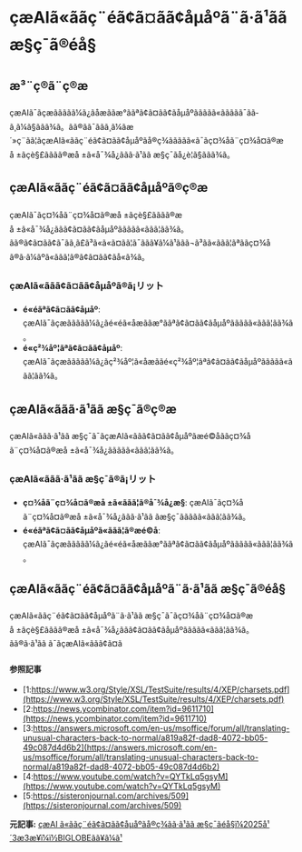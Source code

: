 # çæAIã«ããç¨éã¢ã¤ãã¢åµåºã¨ã·ã¹ãã æ§ç¯ã®éå§

## æ³¨ç®ã¨ç®æ

çæAIã¯ãçæããããã¼ã¿ãåæããæ°ããªã¢ã¤ãã¢ãåµåºããããã«ããããã¯ãã­ã¸ã¼ã§ããã¾ã。ãã®ãã¯ãã­ã¸ã¼ãæ´»ç¨ãã¦ãçæAIã«ããç¨éã¢ã¤ãã¢åµåºãå®ç¾ããããã«ã¯ãç¤¾åã¨ç¤¾å¤ã®æå ±ãçè§£ãããã®æå ±ã«å¯¾å¿ããã·ã¹ãã æ§ç¯ãå¿è¦ã§ããã¾ã。

## çæAIã«ããç¨éã¢ã¤ãã¢åµåºã®ç®æ

çæAIã¯ãç¤¾åã¨ç¤¾å¤ã®æå ±ãçè§£ãããã®æå ±ã«å¯¾å¿ããã¢ã¤ãã¢ãåµåºããããã«ããã¦ãã¾ã。ãã®ã¢ã¤ãã¢ã¯ãã¸ã£ã³ã«ã«ã¤ãã¦ã¯ããã¥ã¼ã¹ããã¬ã³ãã«ããã¦ãªããç¤¾åã®ã·ã¼ãºã«ããã¦ã®ã¢ã¤ãã¢ãå«ã¾ã。

### çæAIã«ããã¢ã¤ãã¢åµåºã®ã¡リット

- **é«éãªã¢ã¤ãã¢åµåº**: çæAIã¯ãçæããããã¼ã¿ãé«éã«åæããæ°ããªã¢ã¤ãã¢ãåµåºããããã«ããã¦ãã¾ã。
- **é«ç²¾åº¦ãªã¢ã¤ãã¢åµåº**: çæAIã¯ãçæããããã¼ã¿ãç²¾åº¦ã«åæããé«ç²¾åº¦ãªã¢ã¤ãã¢ãåµåºããããã«ããã¦ãã¾ã。

## çæAIã«ããã·ã¹ãã æ§ç¯ã®ç®æ

çæAIã«ããã·ã¹ãã æ§ç¯ã¯ãçæAIã«ããã¢ã¤ãã¢åµåºãæé©åããç¤¾åã¨ç¤¾å¤ã®æå ±ã«å¯¾å¿ããããã«ããã¦ãã¾ã。

### çæAIã«ããã·ã¹ãã æ§ç¯ã®ã¡リット

- **ç¤¾åã¨ç¤¾å¤ã®æå ±ã«ããã¦ã®å¯¾å¿æ§**: çæAIã¯ãç¤¾åã¨ç¤¾å¤ã®æå ±ã«å¯¾å¿ããã·ã¹ãã ãæ§ç¯ããããã«ããã¦ãã¾ã。
- **é«éãªã¢ã¤ãã¢åµåºã«ããã¦ã®æé©å**: çæAIã¯ãçæããããã¼ã¿ãé«éã«åæããæ°ããªã¢ã¤ãã¢ãåµåºããããã«ããã¦ãã¾ã。

## çæAIã«ããç¨éã¢ã¤ãã¢åµåºã¨ã·ã¹ãã æ§ç¯ã®éå§

çæAIã«ããç¨éã¢ã¤ãã¢åµåºã¨ã·ã¹ãã æ§ç¯ã¯ãç¤¾åã¨ç¤¾å¤ã®æå ±ãçè§£ãããã®æå ±ã«å¯¾å¿ããã¢ã¤ãã¢ãåµåºããããã«ããã¦ãã¾ã。ãã®ã·ã¹ãã ã¯ãçæAIã«ããã¢ã¤ã

#### 参照記事
- [1:https://www.w3.org/Style/XSL/TestSuite/results/4/XEP/charsets.pdf](https://www.w3.org/Style/XSL/TestSuite/results/4/XEP/charsets.pdf)
- [2:https://news.ycombinator.com/item?id=9611710](https://news.ycombinator.com/item?id=9611710)
- [3:https://answers.microsoft.com/en-us/msoffice/forum/all/translating-unusual-characters-back-to-normal/a819a82f-dad8-4072-bb05-49c087d4d6b2](https://answers.microsoft.com/en-us/msoffice/forum/all/translating-unusual-characters-back-to-normal/a819a82f-dad8-4072-bb05-49c087d4d6b2)
- [4:https://www.youtube.com/watch?v=QYTkLq5gsyM](https://www.youtube.com/watch?v=QYTkLq5gsyM)
- [5:https://sisteronjournal.com/archives/509](https://sisteronjournal.com/archives/509)


**元記事:** [çæAI ã«ããç¨éã¢ã¤ãã¢åµåºãå®ç¾ãã·ã¹ãã æ§ç¯ãéå§ï¼2025å¹´3æ3æ¥ï¼ï½BIGLOBEãã¥ã¼ã¹](https://news.biglobe.ne.jp/economy/0303/prt_250303_4362863663.html)